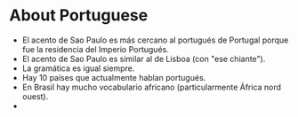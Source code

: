 # About Portuguese

* El acento de Sao Paulo es más cercano al portugués de Portugal porque fue la residencia del Imperio Portugués.
* El acento de Sao Paulo es similar al de Lisboa (con "ese chiante").
* La gramática es igual siempre.
* Hay 10 países que actualmente hablan portugués.
* En Brasil hay mucho vocabulario africano (particularmente África nord ouest).
* 

